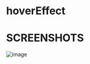 # hoverEffect

# SCREENSHOTS
![image](https://user-images.githubusercontent.com/104454045/197401158-c405c115-e5d0-49ae-ae2a-0cdafa5b4c8f.png)

